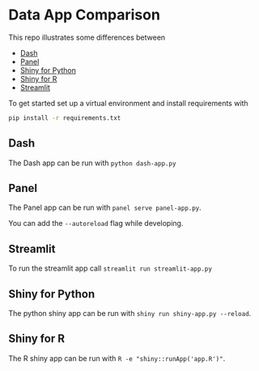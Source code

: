 # Data App Comparison

This repo illustrates some differences between

- [Dash](https://plotly.com/dash/)
- [Panel](https://panel.holoviz.org/reference/index.html)
- [Shiny for Python](https://shiny.posit.co/)
- [Shiny for R](https://shiny.posit.co/)
- [Streamlit](https://streamlit.io/)

To get started set up a virtual environment and install requirements with

```bash
pip install -r requirements.txt
```

## Dash

The Dash app can be run with `python dash-app.py`

## Panel

The Panel app can be run with `panel serve panel-app.py`.

You can add the `--autoreload` flag while developing.

## Streamlit

To run the streamlit app call `streamlit run streamlit-app.py`

## Shiny for Python

The python shiny app can be run with `shiny run shiny-app.py --reload`.

## Shiny for R

The R shiny app can be run with `R -e "shiny::runApp('app.R')"`.
